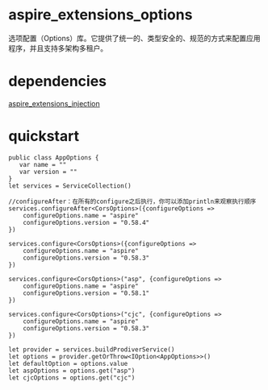 # aspire_extensions_options
选项配置（Options）库。它提供了统一的、类型安全的、规范的方式来配置应用程序，并且支持多架构多租户。

# dependencies
[aspire_extensions_injection](https://gitcode.com/aspire/aspire_extensions_injection.git)

# quickstart

``` cangjie
public class AppOptions {
   var name = ""
   var version = ""
}
let services = ServiceCollection()

//configureAfter：在所有的configure之后执行，你可以添加println来观察执行顺序
services.configureAfter<CorsOptions>({configureOptions => 
    configureOptions.name = "aspire"
    configureOptions.version = "0.58.4"
})

services.configure<CorsOptions>({configureOptions => 
    configureOptions.name = "aspire"
    configureOptions.version = "0.58.3"
})

services.configure<CorsOptions>("asp", {configureOptions => 
    configureOptions.name = "aspire"
    configureOptions.version = "0.58.1"
})

services.configure<CorsOptions>("cjc", {configureOptions => 
    configureOptions.name = "aspire"
    configureOptions.version = "0.58.3"
})

let provider = services.buildProdiverService()
let options = provider.getOrThrow<IOption<AppOptions>>()
let defaultOption = options.value
let aspOptions = options.get("asp")
let cjcOptions = options.get("cjc")
```